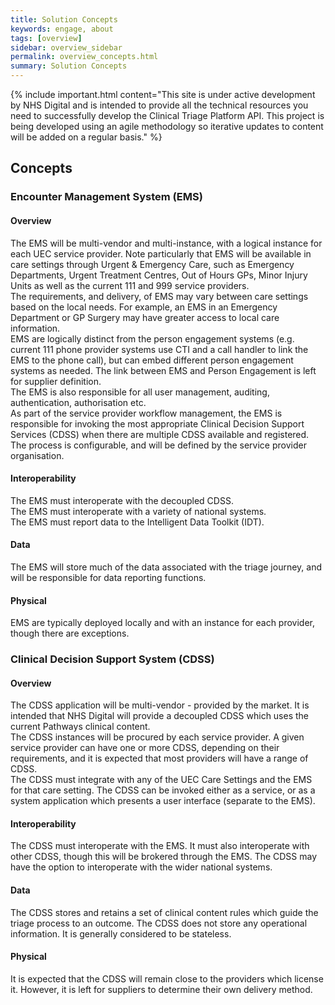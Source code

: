 ```yaml
---
title: Solution Concepts
keywords: engage, about
tags: [overview]
sidebar: overview_sidebar
permalink: overview_concepts.html
summary: Solution Concepts
---
```


{% include important.html content="This site is under active development by NHS Digital and is intended to provide all the technical resources you need to successfully develop the Clinical Triage Platform API. This project is being developed using an agile methodology so iterative updates to content will be added on a regular basis." %}


## Concepts ##

### Encounter Management System (EMS) ###

#### Overview ####

The EMS will be multi-vendor and multi-instance, with a logical instance for each UEC service provider.  Note particularly that EMS will be available in care settings through Urgent & Emergency Care, such as Emergency Departments, Urgent Treatment Centres, Out of Hours GPs, Minor Injury Units as well as the current 111 and 999 service providers.  
The requirements, and delivery, of EMS may vary between care settings based on the local needs. For example, an EMS in an Emergency Department or GP Surgery may have greater access to local care information.  
EMS are logically distinct from the person engagement systems (e.g. current 111 phone provider systems use CTI and a call handler to link the EMS to the phone call), but can embed different person engagement systems as needed.  The link between EMS and Person Engagement is left for supplier definition.  
The EMS is also responsible for all user management, auditing, authentication, authorisation etc.  
As part of the service provider workflow management, the EMS is responsible for invoking the most appropriate Clinical Decision Support Services (CDSS) when there are multiple CDSS available and registered.  The process is configurable, and will be defined by the service provider organisation.

#### Interoperability ####

The EMS must interoperate with the decoupled CDSS.  
The EMS must interoperate with a variety of national systems.  
The EMS must report data to the Intelligent Data Toolkit (IDT).

#### Data ####

The EMS will store much of the data associated with the triage journey, and will be responsible for data reporting functions.  

#### Physical ####

EMS are typically deployed locally and with an instance for each provider, though there are exceptions. 

### Clinical Decision Support System (CDSS) ###

#### Overview ####

The CDSS application will be multi-vendor - provided by the market.  It is intended that NHS Digital will provide a decoupled CDSS which uses the current Pathways clinical content.  
The CDSS instances will be procured by each service provider.  A given service provider can have one or more CDSS, depending on their requirements, and it is expected that most providers will have a range of CDSS.  
The CDSS must integrate with any of the UEC Care Settings and the EMS for that care setting.  The CDSS can be invoked either as a service, or as a system application which presents a user interface (separate to the EMS).

#### Interoperability ####

The CDSS must interoperate with the EMS.  It must also interoperate with other CDSS, though this will be brokered through the EMS.
The CDSS may have the option to interoperate with the wider national systems.

#### Data ####

The CDSS stores and retains a set of clinical content rules which guide the triage process to an outcome.  The CDSS does not store any operational information.  It is generally considered to be stateless.

#### Physical ####

It is expected that the CDSS will remain close to the providers which license it.  However, it is left for suppliers to determine their own delivery method.
